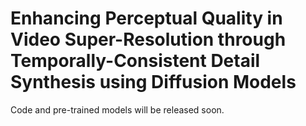 # Enhancing Perceptual Quality in Video Super-Resolution through Temporally-Consistent Detail Synthesis using Diffusion Models

Code and pre-trained models will be released soon.
